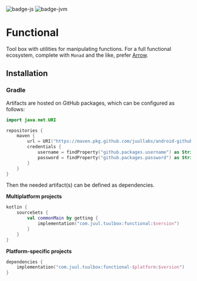 ![badge-js]
![badge-jvm]

# Functional

Tool box with utilities for manipulating functions.
For a full functional ecosystem, complete with `Monad` and the like, prefer [Arrow](https://arrow-kt.io/).

## Installation

### Gradle

Artifacts are hosted on GitHub packages, which can be configured as follows:

```kotlin
import java.net.URI

repositories {
    maven {
        url = URI("https://maven.pkg.github.com/juullabs/android-github-packages")
        credentials {
            username = findProperty("github.packages.username") as String
            password = findProperty("github.packages.password") as String
        }
    }
}
```

Then the needed artifact(s) can be defined as dependencies.

**Multiplatform projects**

```kotlin
kotlin {
    sourceSets {
        val commonMain by getting {
            implementation("com.juul.tuulbox:functional:$version")
        }
    }
}
```

**Platform-specific projects**

```kotlin
dependencies {
    implementation("com.juul.tuulbox:functional-$platform:$version")
}
```


[badge-android]: http://img.shields.io/badge/platform-android-6EDB8D.svg?style=flat
[badge-ios]: http://img.shields.io/badge/platform-ios-CDCDCD.svg?style=flat
[badge-js]: http://img.shields.io/badge/platform-js-F8DB5D.svg?style=flat
[badge-jvm]: http://img.shields.io/badge/platform-jvm-DB413D.svg?style=flat
[badge-linux]: http://img.shields.io/badge/platform-linux-2D3F6C.svg?style=flat
[badge-windows]: http://img.shields.io/badge/platform-windows-4D76CD.svg?style=flat
[badge-mac]: http://img.shields.io/badge/platform-macos-111111.svg?style=flat
[badge-watchos]: http://img.shields.io/badge/platform-watchos-C0C0C0.svg?style=flat
[badge-tvos]: http://img.shields.io/badge/platform-tvos-808080.svg?style=flat
[badge-wasm]: https://img.shields.io/badge/platform-wasm-624FE8.svg?style=flat
